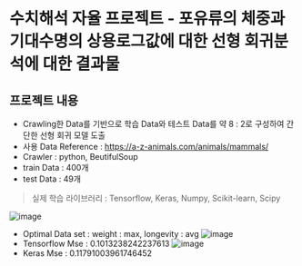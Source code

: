 # 수치해석 자율 프로젝트 - 포유류의 체중과 기대수명의 상용로그값에 대한 선형 회귀분석에 대한 결과물

## 프로젝트 내용
- Crawling한 Data를 기반으로 학습 Data와 테스트 Data를 약 8 : 2로 구성하여 간단한 선형 회귀 모델 도출
- 사용 Data Reference : https://a-z-animals.com/animals/mammals/
- Crawler : python, BeutifulSoup
- train Data : 400개
- test Data : 49개
> 실제 학습 라이브러리 : Tensorflow, Keras, Numpy, Scikit-learn, Scipy

![image](https://user-images.githubusercontent.com/66053034/119271937-c855ea00-bc3e-11eb-9449-9cbbddade0cb.png)
- Optimal Data set : weight : max, longevity : avg
![image](https://user-images.githubusercontent.com/66053034/119271932-bffdaf00-bc3e-11eb-9ddc-57c3088930ee.png)
- Tensorflow Mse :  0.1013238242237613
![image](https://user-images.githubusercontent.com/66053034/119271890-84fb7b80-bc3e-11eb-801e-6f73ba5402bc.png)
- Keras Mse : 0.11791003961746452
